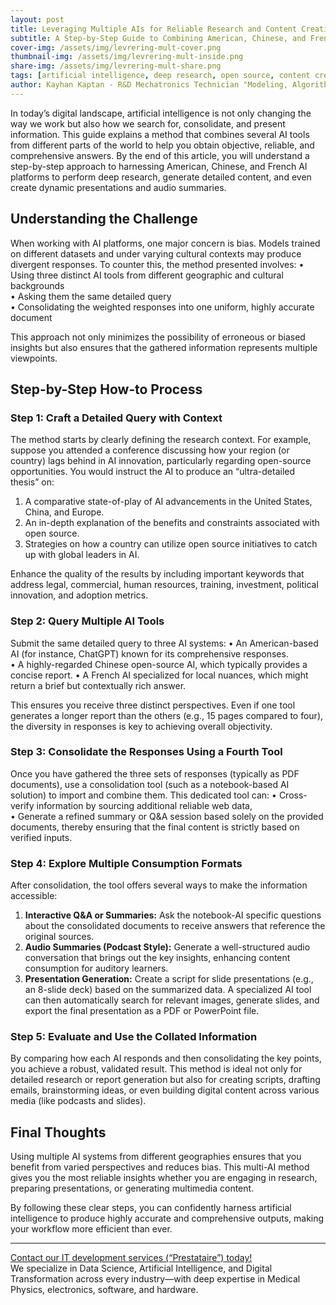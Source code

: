 ```yaml
---
layout: post
title: Leveraging Multiple AIs for Reliable Research and Content Creation
subtitle: A Step-by-Step Guide to Combining American, Chinese, and French AI Tools for Comprehensive Results
cover-img: /assets/img/levrering-mult-cover.png  
thumbnail-img: /assets/img/levrering-mult-inside.png  
share-img: /assets/img/levrering-mult-share.png  
tags: [artificial intelligence, deep research, open source, content creation]  
author: Kayhan Kaptan - R&D Mechatronics Technician "Modeling, Algorithms, Validation" TEAM - Expert in Medical Physics Quality Control  
---
```


In today’s digital landscape, artificial intelligence is not only changing the way we work but also how we search for, consolidate, and present information. This guide explains a method that combines several AI tools from different parts of the world to help you obtain objective, reliable, and comprehensive answers. By the end of this article, you will understand a step-by-step approach to harnessing American, Chinese, and French AI platforms to perform deep research, generate detailed content, and even create dynamic presentations and audio summaries.

## Understanding the Challenge

When working with AI platforms, one major concern is bias. Models trained on different datasets and under varying cultural contexts may produce divergent responses. To counter this, the method presented involves:
• Using three distinct AI tools from different geographic and cultural backgrounds  
• Asking them the same detailed query  
• Consolidating the weighted responses into one uniform, highly accurate document  

This approach not only minimizes the possibility of erroneous or biased insights but also ensures that the gathered information represents multiple viewpoints.

## Step-by-Step How‑to Process

### Step 1: Craft a Detailed Query with Context
The method starts by clearly defining the research context. For example, suppose you attended a conference discussing how your region (or country) lags behind in AI innovation, particularly regarding open-source opportunities. You would instruct the AI to produce an “ultra-detailed thesis” on:
1. A comparative state-of-play of AI advancements in the United States, China, and Europe.
2. An in-depth explanation of the benefits and constraints associated with open source.
3. Strategies on how a country can utilize open source initiatives to catch up with global leaders in AI.

Enhance the quality of the results by including important keywords that address legal, commercial, human resources, training, investment, political innovation, and adoption metrics.

### Step 2: Query Multiple AI Tools
Submit the same detailed query to three AI systems:
• An American-based AI (for instance, ChatGPT) known for its comprehensive responses.  
• A highly-regarded Chinese open-source AI, which typically provides a concise report.
• A French AI specialized for local nuances, which might return a brief but contextually rich answer.  

This ensures you receive three distinct perspectives. Even if one tool generates a longer report than the others (e.g., 15 pages compared to four), the diversity in responses is key to achieving overall objectivity.

### Step 3: Consolidate the Responses Using a Fourth Tool
Once you have gathered the three sets of responses (typically as PDF documents), use a consolidation tool (such as a notebook-based AI solution) to import and combine them. This dedicated tool can:
• Cross-verify information by sourcing additional reliable web data,  
• Generate a refined summary or Q&A session based solely on the provided documents, thereby ensuring that the final content is strictly based on verified inputs.

### Step 4: Explore Multiple Consumption Formats
After consolidation, the tool offers several ways to make the information accessible:
1. **Interactive Q&A or Summaries:** Ask the notebook-AI specific questions about the consolidated documents to receive answers that reference the original sources.  
2. **Audio Summaries (Podcast Style):** Generate a well-structured audio conversation that brings out the key insights, enhancing content consumption for auditory learners.  
3. **Presentation Generation:** Create a script for slide presentations (e.g., an 8-slide deck) based on the summarized data. A specialized AI tool can then automatically search for relevant images, generate slides, and export the final presentation as a PDF or PowerPoint file.

### Step 5: Evaluate and Use the Collated Information
By comparing how each AI responds and then consolidating the key points, you achieve a robust, validated result. This method is ideal not only for detailed research or report generation but also for creating scripts, drafting emails, brainstorming ideas, or even building digital content across various media (like podcasts and slides).

## Final Thoughts

Using multiple AI systems from different geographies ensures that you benefit from varied perspectives and reduces bias. This multi-AI method gives you the most reliable insights whether you are engaging in research, preparing presentations, or generating multimedia content.

By following these clear steps, you can confidently harness artificial intelligence to produce highly accurate and comprehensive outputs, making your workflow more efficient than ever.

--------------------------------------------------

[Contact our IT development services (“Prestataire”) today!](https://kaptandatasolutions.github.io/pricing/)  
We specialize in Data Science, Artificial Intelligence, and Digital Transformation across every industry—with deep expertise in Medical Physics, electronics, software, and hardware.  